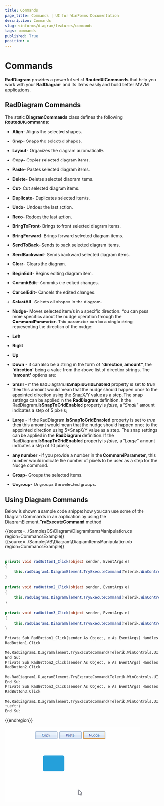 ```yaml
---
title: Commands
page_title: Commands | UI for WinForms Documentation
description: Commands
slug: winforms/diagram/features/commands
tags: commands
published: True
position: 0
---
```


# Commands



__RadDiagram__ provides a powerful set of __RoutedUICommands__ that help you work with your __RadDiagram__ and its items easily and build better MVVM applications.

## RadDiagram Commands

The static __DiagramCommands__ class defines the following __RoutedUICommands__:

* __Align__- Aligns the selected shapes.
            

* __Snap__- Snaps the selected shapes.
            

* __Layout__- Organizes the diagram automatically.
            

* __Copy__- Copies selected diagram items.
            

* __Paste__- Pastes selected diagram items.
            

* __Delete__- Deletes selected diagram items.
            

* __Cut__- Cut selected diagram items.
            

* __Duplicate__- Duplicates selected item/s.
            

* __Undo__- Undoes the last action.
            

* __Redo__- Redoes the last action.
            

* __BringToFront__- Brings to front selected diagram items.
            

* __BringForward__- Brings forward selected diagram items.
            

* __SendToBack__- Sends to back selected diagram items.
            

* __SendBackward__- Sends backward selected diagram items.
            

* __Clear__- Clears the diagram.
            

* __BeginEdit__- Begins editing diagram item.
            

* __CommitEdit__- Commits the edited changes.
            

* __CancelEdit__- Cancels the edited changes.
            

* __SelectAll__- Selects all shapes in the diagram.
            

* __Nudge__- Moves selected item/s in a specific direction. You can pass more specifics about the nudge operation through the __CommandParameter__. This parameter can be a single string representing the direction of the nudge:

* __Left__

* __Right__

* __Up__

* __Down__ - it can also be a string in the form of __"direction; amount"__, the __'direction'__ being a value from the above list of direction strings. The __'amount'__  options are:
               

* __Small__ - if the RadDiagram.__IsSnapToGridEnabled__ property is set to *true* then this amount would mean that the nudge should happen once to the appointed direction using the SnapX/Y value as a step. The snap settings can be applied in the __RadDiagram__ definition. If the RadDiagram.__IsSnapToGridEnabled__ property is *false*, a *"Small"* amount indicates a step of 5 pixels;
                

* __Large__ - if the RadDiagram.__IsSnapToGridEnabled__ property is set to *true* then this amount would mean that the nudge should happen once to the appointed direction using 5*SnapX/Y value as a step. The snap settings can be applied in the __RadDiagram__ definition. If the RadDiagram.__IsSnapToGridEnabled__ property is *false*, a *"Large"* amount indicates a step of 10 pixels;
                

* __any number__ - if you provide a number in the __CommandParameter__, this number would indicate the number of pixels to be used as a step for the Nudge command.
                

* __Group__- Groups the selected items.
            

* __Ungroup__- Ungroups the selected groups.
            

## Using Diagram Commands

Below is shown a sample code snippet how you can use some of the Diagram Commands in an application by using the DiagramElement.__TryExecuteCommand__ method: 

{{source=..\SamplesCS\Diagram\DiagramItemsManipulation.cs region=CommandsExample}} 
{{source=..\SamplesVB\Diagram\DiagramItemsManipulation.vb region=CommandsExample}} 

````C#
    
private void radButton1_Click(object sender, EventArgs e)
{
    this.radDiagram1.DiagramElement.TryExecuteCommand(Telerik.WinControls.UI.Diagrams.DiagramCommands.Copy);
}
    
private void radButton2_Click(object sender, EventArgs e)
{
    this.radDiagram1.DiagramElement.TryExecuteCommand(Telerik.WinControls.UI.Diagrams.DiagramCommands.Paste);
}
        
private void radButton3_Click(object sender, EventArgs e)
{
    this.radDiagram1.DiagramElement.TryExecuteCommand(Telerik.WinControls.UI.Diagrams.DiagramCommands.Nudge, "Left");
}

````
````VB.NET
Private Sub RadButton1_Click(sender As Object, e As EventArgs) Handles RadButton1.Click
    Me.RadDiagram1.DiagramElement.TryExecuteCommand(Telerik.WinControls.UI.Diagrams.DiagramCommands.Copy)
End Sub
Private Sub RadButton2_Click(sender As Object, e As EventArgs) Handles RadButton2.Click
    Me.RadDiagram1.DiagramElement.TryExecuteCommand(Telerik.WinControls.UI.Diagrams.DiagramCommands.Paste)
End Sub
Private Sub RadButton3_Click(sender As Object, e As EventArgs) Handles RadButton3.Click
    Me.RadDiagram1.DiagramElement.TryExecuteCommand(Telerik.WinControls.UI.Diagrams.DiagramCommands.Nudge, "Left")
End Sub

````

{{endregion}} 


![diagram-features-commands 001](images/diagram-features-commands001.gif)
